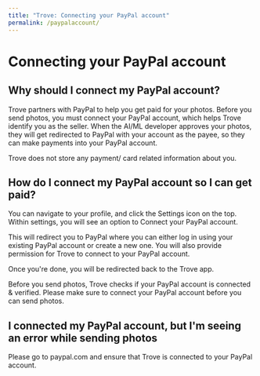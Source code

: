 ```yaml
---
title: "Trove: Connecting your PayPal account"
permalink: /paypalaccount/
---
```


# Connecting your PayPal account

## Why should I connect my PayPal account?

Trove partners with PayPal to help you get paid for your photos. Before you send photos, you must connect your PayPal account, which helps Trove identify you as the seller. When the AI/ML developer approves your photos, they will get redirected to PayPal with your account as the payee, so they can make payments into your PayPal account.

Trove does not store any payment/ card related information about you.

## How do I connect my PayPal account so I can get paid?

You can navigate to your profile, and click the Settings icon on the top. Within settings, you will see an option to Connect your PayPal account.

This will redirect you to PayPal where you can either log in using your existing PayPal account or create a new one. You will also provide permission for Trove to connect to your PayPal account.

Once you're done, you will be redirected back to the Trove app.

Before you send photos, Trove checks if your PayPal account is connected & verified. Please make sure to connect your PayPal account before you can send photos.

## I connected my PayPal account, but I'm seeing an error while sending photos

Please go to paypal.com and ensure that Trove is connected to your PayPal account.
